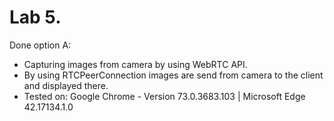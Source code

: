 # Lab 5.

Done option A:
  - Capturing images from camera by using WebRTC API.
  - By using RTCPeerConnection images are send from camera to the client and displayed there.
  - Tested on: Google Chrome - Version 73.0.3683.103 | Microsoft Edge 42.17134.1.0